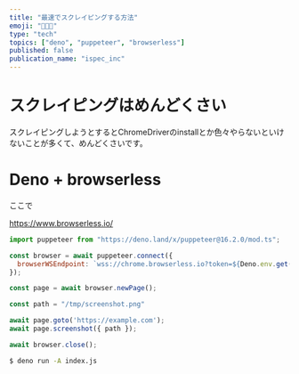 ```yaml
---
title: "最速でスクレイピングする方法"
emoji: "🧑🏼‍💻"
type: "tech"
topics: ["deno", "puppeteer", "browserless"]
published: false
publication_name: "ispec_inc"
---
```


# スクレイピングはめんどくさい

スクレイピングしようとするとChromeDriverのinstallとか色々やらないといけないことが多くて、めんどくさいです。

# Deno + browserless

ここで

https://www.browserless.io/

```js
import puppeteer from "https://deno.land/x/puppeteer@16.2.0/mod.ts";

const browser = await puppeteer.connect({
  browserWSEndpoint: `wss://chrome.browserless.io?token=${Deno.env.get("BROWSERLESS_TOKEN")}`,
});

const page = await browser.newPage();

const path = "/tmp/screenshot.png"

await page.goto('https://example.com');
await page.screenshot({ path });

await browser.close();

```

```bash
$ deno run -A index.js
```
